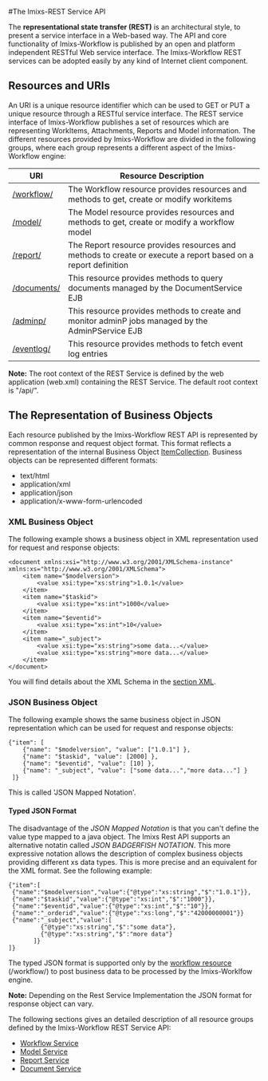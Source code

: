 #The Imixs-REST Service API

The **representational state transfer (REST)** is an architectural style, to present a service interface in a Web-based way. The API and core functionality of Imixs-Workflow is published by an open and platform independent RESTful Web service interface. The Imixs-Workflow REST services can be adopted easily by any kind of Internet client component.
 
## Resources and URIs
An URI is a unique resource identifier which can be used to GET or PUT a unique resource through a RESTful service interface.
The REST service interface of Imixs-Workflow publishes a set of resources which are representing  WorkItems, Attachments, Reports and Model information.
The different resources provided by Imixs-Workflow are divided in the following groups, where each group represents a different aspect of the Imixs-Workflow engine:

| URI                       | Resource Description                              | 
|---------------------------|---------------------------------------------------| 
| [/workflow/](./workflowservice.html) | The Workflow resource provides resources and methods to get, create or modify workitems       |
| [/model/](./modelservice.html)       | The Model resource provides resources and methods to get, create or modify a workflow model|
| [/report/](./reportservice.html)     | The Report resource provides resources and methods to create or execute a report based on a report definition|
| [/documents/](./documentservice.html)     | This resource provides methods to query documents managed by the DocumentService EJB |
| [/adminp/](./adminp.html)     | This resource provides methods to create and monitor adminP jobs managed by the AdminPService EJB |
| [/eventlog/](./eventlogservice.html)     | This resource provides methods to fetch event log entries |

 
<strong>Note:</strong> The root context of the REST Service is defined by the web application (web.xml) containing the REST Service. The default root context is "/api/".

## The Representation of Business Objects
Each resource published by the Imixs-Workflow REST API is represented by common response and request object format. This format reflects a representation of the internal Business Object [ItemCollection](../core/itemcollection.html). Business objects can be represented different formats:
 
 * text/html
 * application/xml
 * application/json
 * application/x-www-form-urlencoded

### XML Business Object

The following example shows a business object in XML representation used for request and response objects:

	<document xmlns:xsi="http://www.w3.org/2001/XMLSchema-instance" xmlns:xs="http://www.w3.org/2001/XMLSchema">
		<item name="$modelversion">
			<value xsi:type="xs:string">1.0.1</value>
		</item>
		<item name="$taskid">
			<value xsi:type="xs:int">1000</value>
		</item>
		<item name="$eventid">
			<value xsi:type="xs:int">10</value>
		</item>
		<item name="_subject">
			<value xsi:type="xs:string">some data...</value>
			<value xsi:type="xs:string">more data...</value>
		</item>
	</document>

You will find details about the XML Schema in the [section XML](../core/xml/index.html).

### JSON Business Object

The following example shows the same business object in JSON representation which can be used for request and response objects:

    {"item": [
        {"name": "$modelversion", "value": ["1.0.1"] },
        {"name": "$taskid", "value": [2000] },
        {"name": "$eventid", "value": [10] },
        {"name": "_subject", "value": ["some data...","more data..."] }
     ]}

This is called 'JSON Mapped Notation'.      

#### Typed JSON Format

The disadvantage of the _JSON Mapped Notation_ is that you can't define the value type mapped to a java object. The Imixs Rest API supports an alternative notatin called _JSON BADGERFISH NOTATION_. This more expressive notation allows the description of complex business objects providing different xs data types. This is more precise and an equivalent for the XML format. See the following example: 

    {"item":[
     {"name":"$modelversion","value":{"@type":"xs:string","$":"1.0.1"}},
     {"name":"$taskid","value":{"@type":"xs:int","$":"1000"}}, 
     {"name":"$eventid","value":{"@type":"xs:int","$":"10"}}, 
     {"name":"_orderid","value":{"@type":"xs:long","$":"42000000001"}}
     {"name":"_subject","value":[
             {"@type":"xs:string","$":"some data"},
             {"@type":"xs:string","$":"more data"}
           ]}
    ]}  

The typed JSON format is supported only by the [workflow resource](workflowservice.html) (/workflow/) to post business data to be processed by the Imixs-Worklfow engine.
     
**Note:** Depending on the Rest Service Implementation the JSON format for response object can vary. 



	
The following sections gives an detailed description of all resource groups defined by the Imixs-Workflow REST Service API:
 
 
  * [Workflow Service](./workflowservice.html)
  * [Model Service](./modelservice.html) 
  * [Report Service](./reportservice.html) 
  * [Document Service](./documentservice.html) 
    